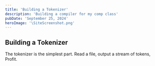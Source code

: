 ```yaml
---
title: 'Building a Tokenizer'
description: 'Building a compiler for my comp class'
pubDate: 'September 25, 2024'
heroImage: '\SiteScreenshot.png'
---
```


## Building a Tokenizer

The tokenizer is the simplest part. Read a file, output a stream of tokens, Profit.
